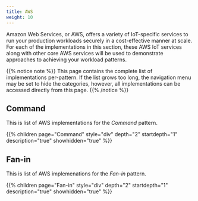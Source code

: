 ```yaml
---
title: AWS
weight: 10
---
```


Amazon Web Services, or AWS, offers a variety of IoT-specific services to run your production workloads securely in a cost-effective manner at scale. For each of the implementations in this section, these AWS IoT services along with other core AWS services will be used to demonstrate approaches to achieving your workload patterns.

{{% notice note %}}
This page contains the complete list of implementations per-pattern. If the list grows too long, the navigation menu may be set to hide the categories, however, all implementations can be accessed directly from this page.
{{% /notice %}}

## Command

This is list of AWS implementations for the _Command_ pattern.

{{% children  page="Command"  style="div" depth="2" startdepth="1" description="true" showhidden="true" %}}

## Fan-in

This is list of AWS implemenations for the _Fan-in_ pattern.

{{% children page="Fan-in" style="div" depth="2" startdepth="1" description="true" showhidden="true" %}}